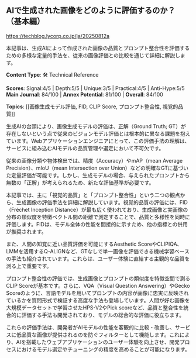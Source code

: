 ## AIで生成された画像をどのように評価するのか？（基本編）

https://techblog.lycorp.co.jp/ja/20250812a

本記事は、生成AIによって作成された画像の品質とプロンプト整合性を評価するための多様な定量的手法を、従来の画像評価との比較を通じて詳細に解説します。

**Content Type**: 🛠️ Technical Reference

**Scores**: Signal:4/5 | Depth:5/5 | Unique:3/5 | Practical:4/5 | Anti-Hype:5/5
**Main Journal**: 84/100 | **Annex Potential**: 81/100 | **Overall**: 84/100

**Topics**: [[画像生成モデル評価, FID, CLIP Score, プロンプト整合性, 視覚的品質]]

生成AIの台頭により、画像生成モデルの評価は、正解（Ground Truth; GT）が存在しないという点で従来のビジョンモデル評価とは根本的に異なる課題を抱えています。Webアプリケーションエンジニアにとって、この評価手法の理解は、サービスに組み込むAIモデルの品質管理や選定において不可欠です。

従来の画像分類や物体検出では、精度（Accuracy）やmAP（mean Average Precision）、mIoU（mean Intersection over Union）などの明確なGTに基づいた定量評価が可能です。しかし、生成モデルの場合、与えられたプロンプトから無数の「正解」が考えられるため、新たな評価基準が必要です。

本記事では、主に「視覚的品質」と「プロンプト整合性」という二つの観点から、生成画像の評価手法を詳細に解説しています。視覚的品質の評価には、FID（Fréchet Inception Distance）が最も広く使われており、生成画像と実画像の分布の類似度を特徴ベクトル間の距離で測定することで、品質と多様性を同時に評価します。FIDは、モデル全体の性能を間接的に示すため、他の指標との併用が推奨されます。

また、人間の知覚に近い品質評価を可能にするAesthetic ScoreやCLIPIQA、LMMを活用するQ-ALIGNなど、GTなしで単一画像を評価できる機械学習ベースの手法も紹介されています。これらは、ユーザー体験に直結する主観的な品質を測る上で重要です。

プロンプト整合性の評価では、生成画像とプロンプトの類似度を特徴空間で測るCLIP Scoreが基本です。さらに、VQA（Visual Question Answering）やGecko Scoreのように、言語モデルを用いてプロンプトの内容が画像に忠実に反映されているかを質問形式で検証する高度な手法も登場しています。人間が好む画像を大規模データセットで学習させたHPS-V2やPick scoreなど、品質と整合性を統合的に評価する手法も開発されており、モデルの総合的な評価に役立ちます。

これらの評価手法は、開発者がAIモデルの性能を客観的に比較・改善し、サービスに低品質な画像が提供されるのを防ぐフィルターとして機能します。これにより、AIを搭載したウェブアプリケーションのユーザー体験を向上させ、開発プロセスにおけるモデル選定やチューニングの精度を高めることが可能になります。